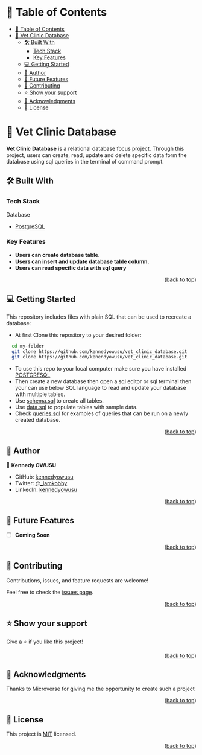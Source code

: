 # 📗 Table of Contents

- [📗 Table of Contents](#-table-of-contents)
- [📖 Vet Clinic Database ](#-vet-clinic-database-)
  - [🛠 Built With ](#-built-with-)
    - [Tech Stack ](#tech-stack-)
    - [Key Features ](#key-features-)
  - [💻 Getting Started ](#-getting-started-)
  - [👥 Author ](#-author-)
  - [🔭 Future Features ](#-future-features-)
  - [🤝 Contributing ](#-contributing-)
  - [⭐️ Show your support ](#️-show-your-support-)
  - [🙏 Acknowledgments ](#-acknowledgments-)
  - [📝 License ](#-license-)


# 📖 Vet Clinic Database <a name="about-project"></a>

**Vet Clinic Database** is a relational database focus project. Through this project, users can create, read, update and delete specific data form the database using sql queries in the terminal of command prompt.

## 🛠 Built With <a name="built-with"></a>

### Tech Stack <a name="tech-stack"></a>
<summary>Database</summary>
  <ul>
    <li><a href="https://reactjs.org/">PostgreSQL</a></li>
  </ul>


### Key Features <a name="key-features"></a>

- **Users can create database table.**
- **Users can insert and update database table column.**
- **Users can read specific data with sql query**

<p align="right">(<a href="#readme-top">back to top</a>)</p>


## 💻 Getting Started <a name="getting-started"></a>

This repository includes files with plain SQL that can be used to recreate a database:
- At first Clone this repository to your desired folder:

```sh
  cd my-folder
  git clone https://github.com/kennedyowusu/vet_clinic_database.git
  git clone https://github.com/kenendyowusu/vet_clinic_database.git
```
- To use this repo to your local computer make sure you have installed [POSTGRESQL](https://www.postgresql.org/)
- Then create a new database then open a sql editor or sql terminal then your can use below SQL language to read and update your database with multiple tables.
- Use [schema.sql](./schema.sql) to create all tables.
- Use [data.sql](./data.sql) to populate tables with sample data.
- Check [queries.sql](./queries.sql) for examples of queries that can be run on a newly created database.


<p align="right">(<a href="#readme-top">back to top</a>)</p>

## 👥 Author <a name="authors"></a>

👤 **Kennedy OWUSU**

- GitHub: [kennedyowusu](https://github.com/kennedyowusu)
- Twitter: [@_iamkobby](https://twitter.com/@_iamkobby)
- LinkedIn: [kennedyowusu](https://linkedin.com/in/kennedyowusu)

<p align="right">(<a href="#readme-top">back to top</a>)</p>

## 🔭 Future Features <a name="future-features"></a>

- [ ] **Coming Soon**

<p align="right">(<a href="#readme-top">back to top</a>)</p>

## 🤝 Contributing <a name="contributing"></a>

Contributions, issues, and feature requests are welcome!

Feel free to check the [issues page](../../issues/).

<p align="right">(<a href="#readme-top">back to top</a>)</p>

## ⭐️ Show your support <a name="support"></a>

Give a ⭐️ if you like this project!

<p align="right">(<a href="#readme-top">back to top</a>)</p>

## 🙏 Acknowledgments <a name="acknowledgements"></a>
Thanks to Microverse for giving me the opportunity to create such a project

<p align="right">(<a href="#readme-top">back to top</a>)</p>

## 📝 License <a name="license"></a>

This project is [MIT](https://github.com/kennedyowusu/vet_clinic_database/blob/develop/LICENSE.md) licensed.

<p align="right">(<a href="#readme-top">back to top</a>)</p>
